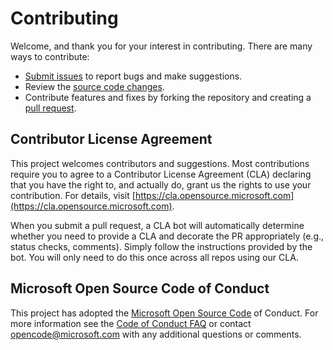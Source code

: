 # Contributing 

Welcome, and thank you for your interest in contributing. There are many ways to contribute: 
* [Submit issues](https://github.com/microsoft/Azure-Invoice-Process-Automation-Solution-Accelerator/issues) to report bugs and make suggestions. 
* Review the [source code changes](https://github.com/microsoft/Azure-Invoice-Process-Automation-Solution-Accelerator/compare). 
* Contribute features and fixes by forking the repository and creating a [pull request](https://github.com/microsoft/Azure-Invoice-Process-Automation-Solution-Accelerator/pulls). 

## Contributor License Agreement 
This project welcomes contributors and suggestions. Most contributions require you to agree to a Contributor License Agreement (CLA) declaring that you have the right to, and actually do, grant us the rights to use your contribution. For details, visit [https://cla.opensource.microsoft.com](https://cla.opensource.microsoft.com).

When you submit a pull request, a CLA bot will automatically determine whether you need to provide a CLA and decorate the PR appropriately (e.g., status checks, comments). Simply follow the instructions provided by the bot. You will only need to do this once across all repos using our CLA. 

## Microsoft Open Source Code of Conduct
This project has adopted the [Microsoft Open Source Code](https://opensource.microsoft.com/codeofconduct/) of Conduct. For more information see the [Code of Conduct FAQ](https://opensource.microsoft.com/codeofconduct/faq/) or contact [opencode@microsoft.com](mailto:opencode@microsoft.com) with any additional questions or comments. 
